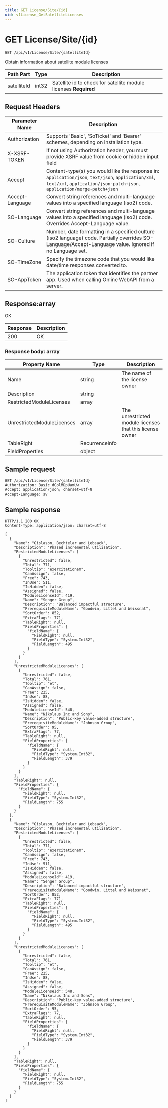 ```yaml
---
title: GET License/Site/{id}
uid: v1License_GetSatelliteLicenses
---
```


# GET License/Site/{id}

```http
GET /api/v1/License/Site/{satelliteId}
```

Obtain information about satellite module licenses






| Path Part | Type | Description |
|-----------|------|-------------|
| satelliteId | int32 | Satellite id to check for satellite module licenses **Required** |



## Request Headers

| Parameter Name | Description |
|----------------|-------------|
| Authorization  | Supports 'Basic', 'SoTicket' and 'Bearer' schemes, depending on installation type. |
| X-XSRF-TOKEN   | If not using Authorization header, you must provide XSRF value from cookie or hidden input field |
| Accept         | Content-type(s) you would like the response in: `application/json`, `text/json`, `application/xml`, `text/xml`, `application/json-patch+json`, `application/merge-patch+json` |
| Accept-Language | Convert string references and multi-language values into a specified language (iso2) code. |
| SO-Language | Convert string references and multi-language values into a specified language (iso2) code. Overrides Accept-Language value. |
| SO-Culture | Number, date formatting in a specified culture (iso2 language) code. Partially overrides SO-Language/Accept-Language value. Ignored if no Language set. |
| SO-TimeZone | Specify the timezone code that you would like date/time responses converted to. |
| SO-AppToken | The application token that identifies the partner app. Used when calling Online WebAPI from a server. |


## Response:array

OK

| Response | Description |
|----------------|-------------|
| 200 | OK |

### Response body: array

| Property Name | Type |  Description |
|----------------|------|--------------|
| Name | string | The name of the license owner |
| Description | string |  |
| RestrictedModuleLicenses | array |  |
| UnrestrictedModuleLicenses | array | The unrestricted module licenses that this license owner |
| TableRight | RecurrenceInfo |  |
| FieldProperties | object |  |

## Sample request

```http!
GET /api/v1/License/Site/{satelliteId}
Authorization: Basic dGplMDpUamUw
Accept: application/json; charset=utf-8
Accept-Language: sv
```

## Sample response

```http_
HTTP/1.1 200 OK
Content-Type: application/json; charset=utf-8

[
  {
    "Name": "Gislason, Bechtelar and Lebsack",
    "Description": "Phased incremental utilisation",
    "RestrictedModuleLicenses": [
      {
        "Unrestricted": false,
        "Total": 771,
        "Tooltip": "exercitationem",
        "CanAssign": false,
        "Free": 743,
        "InUse": 511,
        "IsHidden": false,
        "Assigned": false,
        "ModuleLicenseId": 419,
        "Name": "Senger Group",
        "Description": "Balanced impactful structure",
        "PrerequisiteModuleName": "Goodwin, Littel and Weissnat",
        "SortOrder": 852,
        "ExtraFlags": 771,
        "TableRight": null,
        "FieldProperties": {
          "fieldName": {
            "FieldRight": null,
            "FieldType": "System.Int32",
            "FieldLength": 495
          }
        }
      }
    ],
    "UnrestrictedModuleLicenses": [
      {
        "Unrestricted": false,
        "Total": 761,
        "Tooltip": "et",
        "CanAssign": false,
        "Free": 225,
        "InUse": 88,
        "IsHidden": false,
        "Assigned": false,
        "ModuleLicenseId": 548,
        "Name": "Nikolaus Inc and Sons",
        "Description": "Public-key value-added structure",
        "PrerequisiteModuleName": "Johnson Group",
        "SortOrder": 95,
        "ExtraFlags": 77,
        "TableRight": null,
        "FieldProperties": {
          "fieldName": {
            "FieldRight": null,
            "FieldType": "System.Int32",
            "FieldLength": 379
          }
        }
      }
    ],
    "TableRight": null,
    "FieldProperties": {
      "fieldName": {
        "FieldRight": null,
        "FieldType": "System.Int32",
        "FieldLength": 755
      }
    }
  },
  {
    "Name": "Gislason, Bechtelar and Lebsack",
    "Description": "Phased incremental utilisation",
    "RestrictedModuleLicenses": [
      {
        "Unrestricted": false,
        "Total": 771,
        "Tooltip": "exercitationem",
        "CanAssign": false,
        "Free": 743,
        "InUse": 511,
        "IsHidden": false,
        "Assigned": false,
        "ModuleLicenseId": 419,
        "Name": "Senger Group",
        "Description": "Balanced impactful structure",
        "PrerequisiteModuleName": "Goodwin, Littel and Weissnat",
        "SortOrder": 852,
        "ExtraFlags": 771,
        "TableRight": null,
        "FieldProperties": {
          "fieldName": {
            "FieldRight": null,
            "FieldType": "System.Int32",
            "FieldLength": 495
          }
        }
      }
    ],
    "UnrestrictedModuleLicenses": [
      {
        "Unrestricted": false,
        "Total": 761,
        "Tooltip": "et",
        "CanAssign": false,
        "Free": 225,
        "InUse": 88,
        "IsHidden": false,
        "Assigned": false,
        "ModuleLicenseId": 548,
        "Name": "Nikolaus Inc and Sons",
        "Description": "Public-key value-added structure",
        "PrerequisiteModuleName": "Johnson Group",
        "SortOrder": 95,
        "ExtraFlags": 77,
        "TableRight": null,
        "FieldProperties": {
          "fieldName": {
            "FieldRight": null,
            "FieldType": "System.Int32",
            "FieldLength": 379
          }
        }
      }
    ],
    "TableRight": null,
    "FieldProperties": {
      "fieldName": {
        "FieldRight": null,
        "FieldType": "System.Int32",
        "FieldLength": 755
      }
    }
  }
]
```